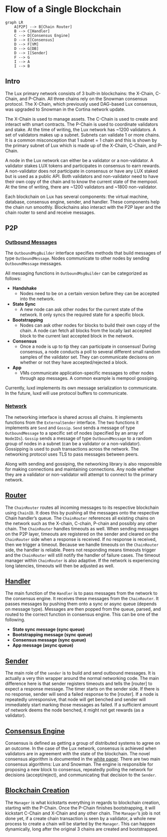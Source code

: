 # Flow of a Single Blockchain

```mermaid
graph LR
    A[P2P] --> B[Chain Router]
    B --> C[Handler]
    C --> D[Consensus Engine]
    D --> E[Consensus]
    D --> F[VM]
    D --> G[DB]
    D --> I[Sender]
    F --> G
    I --> A
    I --> B 
```

## Intro

The Lux primary network consists of 3 built-in blockchains: the X-Chain, C-Chain, and P-Chain. All three chains rely on the Snowman consensus protocol. The X-Chain, which previously used DAG-based Lux consensus, was upgraded to Snowman in the Cortina network update. 

The X-Chain is used to manage assets. The C-Chain is used to create and interact with smart contracts. The P-Chain is used to coordinate validators and stake. At the time of writing, the Lux network has ~1200 validators. A set of validators makes up a subnet. Subnets can validate 1 or more chains. It is a common misconception that 1 subnet = 1 chain and this is shown by the primary subnet of Lux which is made up of the X-Chain, C-Chain, and P-Chain.

A node in the Lux network can either be a validator or a non-validator. A validator stakes LUX tokens and participates in consensus to earn rewards. A non-validator does not participate in consensus or have any LUX staked but is used as a public API. Both validators and non-validator need to have their own copy of the chain and to know the current state of the mempool. At the time of writing, there are ~1200 validators and ~1800 non-validator.

Each blockchain on Lux has several components: the virtual machine, database, consensus engine, sender, and handler. These components help the chain run smoothly. Blockchains also interact with the P2P layer and the chain router to send and receive messages.

## P2P

### [Outbound Messages](https://github.com/luxdefi/node/blob/master/message/outbound_msg_builder.go)

The `OutboundMsgBuilder` interface specifies methods that build messages of type `OutboundMessage`. Nodes communicate to other nodes by sending `OutboundMessage` messages.

All messaging functions in `OutboundMsgBuilder` can be categorized as follows:

- **Handshake**
  - Nodes need to be on a certain version before they can be accepted into the network.
- **State Sync**
  - A new node can ask other nodes for the current state of the network. It only syncs the required state for a specific block.
- **Bootstrapping**
  - Nodes can ask other nodes for blocks to build their own copy of the chain. A node can fetch all blocks from the locally last accepted block to the current last accepted block in the network.
- **Consensus**
  - Once a node is up to tip they can participate in consensus! During consensus, a node conducts a poll to several different small random samples of the validator set. They can communicate decisons on whether or not they have accepted/rejected a block.
- **App**
  - VMs communicate application-specific messages to other nodes through app messages. A common example is mempool gossiping.

Currently, luxd implements its own message serialization to communicate. In the future, luxd will use protocol buffers to communicate.

### [Network](https://github.com/luxdefi/node/blob/master/network/network.go)

The networking interface is shared across all chains. It implements functions from the `ExternalSender` interface. The two functions it implements are `Send` and `Gossip`. `Send` sends a message of type `OutboundMessage` to a specific set of nodes (specified by an array of `NodeIDs`). `Gossip` sends a message of type `OutboundMessage` to a random group of nodes in a subnet (can be a validator or a non-validator). Gossipping is used to push transactions across the network. The networking protocol uses TLS to pass messages between peers.

Along with sending and gossiping, the networking library is also responsible for making connections and maintaining connections. Any node whether they are a validator or non-validator will attempt to connect to the primary network.

## [Router](https://github.com/luxdefi/node/blob/master/snow/networking/router/chain_router.go)

The `ChainRouter` routes all incoming messages to its respective blockchain using `ChainID`. It does this by pushing all the messages onto the respective Chain handler’s queue. The `ChainRouter` references all existing chains on the network such as the X-chain, C-chain, P-chain and possibly any other chain. The `ChainRouter` handles timeouts as well. When sending messages on the P2P layer, timeouts are registered on the sender and cleared on the `ChainRouter` side when a response is received. If no response is received, then we trigger a timeout. Because we handle timeouts on the `ChainRouter` side, the handler is reliable. Peers not responding means timeouts trigger and the `ChainRouter` will still notify the handler of failure cases. The timeout manager within `ChainRouter` is also adaptive. If the network is experiencing long latencies, timeouts will then be adjusted as well.

## [Handler](https://github.com/luxdefi/node/blob/master/snow/networking/handler/handler.go)

The main function of the `Handler` is to pass messages from the network to the consensus engine. It receives these messages from the `ChainRouter`. It passes messages by pushing them onto a sync or async queue (depends on message type). Messages are then popped from the queue, parsed, and routed to the correct function in consensus engine. This can be one of the following.

- **State sync message (sync queue)**
- **Bootstrapping message (sync queue)**
- **Consensus message (sync queue)**
- **App message (async queue)**

## [Sender](https://github.com/luxdefi/node/blob/master/snow/networking/sender/sender.go)

The main role of the `sender` is to build and send outbound messages. It is actually a very thin wrapper around the normal networking code. The main difference here is that sender registers timeouts and tells the [router] to expect a response message. The timer starts on the sender side. If there is no response, sender will send a failed response to the [router]. If a node is repeatedly unresponsive, that node will get benched and sender will immediately start marking those messages as failed. If a sufficient amount of network deems the node benched, it might not get rewards (as a validator).

## [Consensus Engine](https://github.com/luxdefi/node/blob/master/snow/consensus/snowman/consensus.go)

Consensus is defined as getting a group of distributed systems to agree on an outcome. In the case of the Lux network, consensus is achieved when validators are in agreement with the state of the blockchain. The novel consensus algorithm is documented in the [white paper](https://assets.website-files.com/5d80307810123f5ffbb34d6e/6009805681b416f34dcae012_Lux%20Consensus%20Whitepaper.pdf). There are two main consensus algorithms: Lux and Snowman. The engine is responsible for proposing a new block to consensus, repeatedly polling the network for decisions (accept/reject), and communicating that decision to the `Sender`.

## [Blockchain Creation](https://github.com/luxdefi/node/blob/master/chains/manager.go)

The `Manager` is what kickstarts everything in regards to blockchain creation, starting with the P-Chain. Once the P-Chain finishes bootstrapping, it will kickstart C-Chain and X-Chain and any other chain. The `Manager`’s job is not done yet, if a create chain transaction is seen by a validator, a whole new process to create a chain will be started by the `Manager`. This can happen dynamically, long after the original 3 chains are created and bootstrapped.
